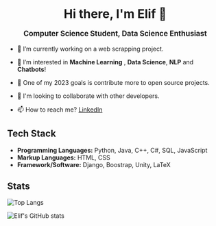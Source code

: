 <h1 align="center">Hi there, I'm Elif 👋</h1>
<strong><p style="font-size: larger" align="center">Computer Science Student, Data Science Enthusiast</p></strong>

 - 🔭 I’m currently working on a web scrapping project.
	
 - 🌱 I’m interested in **Machine Learning** , **Data Science**, **NLP** and **Chatbots**! 

 - 🥅 One of my 2023 goals is contribute more to open source projects.

 - 👯 I'm looking to collaborate with other developers.
	
 - 📫 How to reach me? <a href="https://www.linkedin.com/in/elifpulukcu/">LinkedIn</a>

<h2>Tech Stack</h2>

 - **Programming Languages:** Python, Java, C++, C#, SQL, JavaScript
 - **Markup Languages:** HTML, CSS
 - **Framework/Software:** Django, Boostrap, Unity, LaTeX

<h2>Stats</h2>

![Top Langs](https://github-readme-stats.vercel.app/api/top-langs/?username=epulukcu&layout=compact&theme=radical&card_width=500)

![Elif's GitHub stats](https://github-readme-stats.vercel.app/api?username=epulukcu&hide=contribs,prs,issues&count_private=true&show_icons=true&theme=radical&card_width=500)

